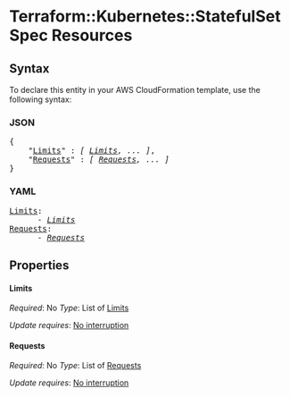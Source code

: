 # Terraform::Kubernetes::StatefulSet Spec Resources

## Syntax

To declare this entity in your AWS CloudFormation template, use the following syntax:

### JSON

<pre>
{
    "<a href="#limits" title="Limits">Limits</a>" : <i>[ <a href="spec-resources-limits.md">Limits</a>, ... ]</i>,
    "<a href="#requests" title="Requests">Requests</a>" : <i>[ <a href="spec-resources-requests.md">Requests</a>, ... ]</i>
}
</pre>

### YAML

<pre>
<a href="#limits" title="Limits">Limits</a>: <i>
      - <a href="spec-resources-limits.md">Limits</a></i>
<a href="#requests" title="Requests">Requests</a>: <i>
      - <a href="spec-resources-requests.md">Requests</a></i>
</pre>

## Properties

#### Limits

_Required_: No
_Type_: List of <a href="spec-resources-limits.md">Limits</a>

_Update requires_: [No interruption](https://docs.aws.amazon.com/AWSCloudFormation/latest/UserGuide/using-cfn-updating-stacks-update-behaviors.html#update-no-interrupt)

#### Requests

_Required_: No
_Type_: List of <a href="spec-resources-requests.md">Requests</a>

_Update requires_: [No interruption](https://docs.aws.amazon.com/AWSCloudFormation/latest/UserGuide/using-cfn-updating-stacks-update-behaviors.html#update-no-interrupt)

